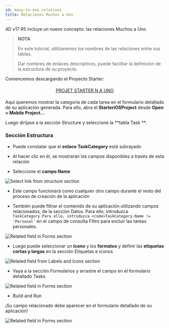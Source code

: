 ```yaml
---
id: many-to-one-relations
title: Relaciones Muchos a Uno
---
```


4D v17 R5 incluye un nuevo concepto: las relaciones Muchos a Uno

> **NOTA**
> 
> En este tutorial, utilizaremos los nombres de las relaciones entre sus tablas.

> Dar nombres de enlaces descriptivos, puede facilitar la definición de la estructura de su proyecto.

Comencemos descargando el Proyecto Starter:

<div markdown="1" style="text-align: center; margin-top: 20px; margin-bottom: 20px">
<a class="button"
href="https://github.com/4d-go-mobile/tutorial-ManyToOneRelations/releases/latest/download/tutorial-ManyToOneRelations.zip">PROJET STARTER N A UNO</a>
</div>

Aquí queremos mostrar la categoría de cada tarea en el formulario detallado de su aplicación generada. Para ello, abra el **StarteriOSProject** desde **Open > Mobile Project...**

Luego diríjase a la sección Structure y seleccione la **tabla Task **.

### Sección Estructura

* Puede constatar que el **enlace TaskCategory** está subrayado

* Al hacer clic en él, se mostrarán los campos disponibles a través de esta relación

* Seleccione el **campo Name**

![Select link from structure section](assets/en/relations/select-link-from-structure.png)

* Este campo funcionará como cualquier otro campo durante el resto del proceso de creación de la aplicación

* También puede filtrar el contenido de su aplicación utilizando campos relacionados, de la sección Datos. Para ello, introduzca `TaskCategory.Para ello, introduzca <code>TaskCategory.Name != 'Personal'` en el campo de consulta Filtro para excluir las tareas personales.

 ![Related field in Forms section](assets/en/relations/Related-field-from-Data-section.png)

* Luego puede seleccionar un **ícono** y los **formatos** y definir las **etiquetas cortas y largas** en la sección Etiquetas e iconos

![Related field from Labels and Icons section](assets/en/relations/related-field-from-labels-icons.png)

* Vaya a la sección Formularios y arrastre el campo en el formulario detallado Tasks

![Related field in Forms section](assets/en/relations/related-field-forms.png)

* Build and Run

¡Su campo relacionado debe aparecer en el formulario detallado de su aplicación!

![Related field in Forms section](assets/en/relations/final-result-n-to-one-relations.png)


